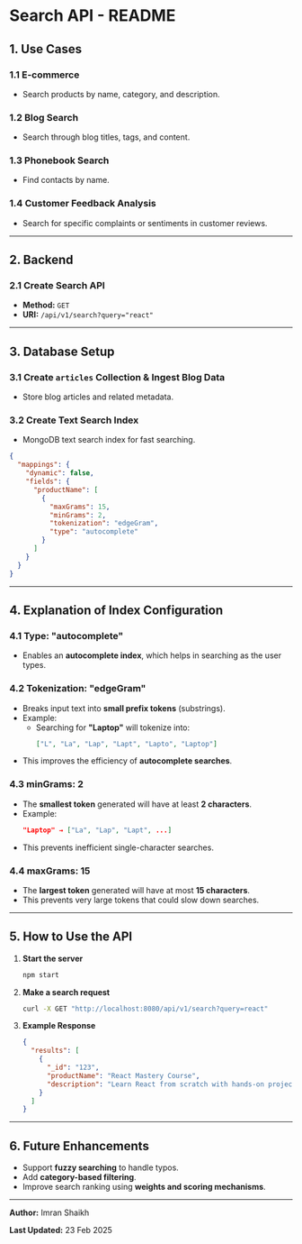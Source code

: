 # **Search API - README**

## **1. Use Cases**

### **1.1 E-commerce**
   - Search products by name, category, and description.

### **1.2 Blog Search**
   - Search through blog titles, tags, and content.

### **1.3 Phonebook Search**
   - Find contacts by name.

### **1.4 Customer Feedback Analysis**
   - Search for specific complaints or sentiments in customer reviews.

---

## **2. Backend**

### **2.1 Create Search API**
- **Method:** `GET`
- **URI:** `/api/v1/search?query="react"`

---

## **3. Database Setup**

### **3.1 Create `articles` Collection & Ingest Blog Data**
   - Store blog articles and related metadata.

### **3.2 Create Text Search Index**
   - MongoDB text search index for fast searching.

```json
{
  "mappings": {
    "dynamic": false,
    "fields": {
      "productName": [
        {
          "maxGrams": 15,
          "minGrams": 2,
          "tokenization": "edgeGram",
          "type": "autocomplete"
        }
      ]
    }
  }
}
```

---

## **4. Explanation of Index Configuration**

### **4.1 Type: "autocomplete"**
   - Enables an **autocomplete index**, which helps in searching as the user types.

### **4.2 Tokenization: "edgeGram"**
   - Breaks input text into **small prefix tokens** (substrings).
   - Example:
     - Searching for **"Laptop"** will tokenize into:
       ```json
       ["L", "La", "Lap", "Lapt", "Lapto", "Laptop"]
       ```
   - This improves the efficiency of **autocomplete searches**.

### **4.3 minGrams: 2**
   - The **smallest token** generated will have at least **2 characters**.
   - Example:
     ```json
     "Laptop" → ["La", "Lap", "Lapt", ...]
     ```
   - This prevents inefficient single-character searches.

### **4.4 maxGrams: 15**
   - The **largest token** generated will have at most **15 characters**.
   - This prevents very large tokens that could slow down searches.

---

## **5. How to Use the API**

1. **Start the server**
   ```bash
   npm start
   ```

2. **Make a search request**
   ```bash
   curl -X GET "http://localhost:8080/api/v1/search?query=react"
   ```

3. **Example Response**
   ```json
   {
     "results": [
       {
         "_id": "123",
         "productName": "React Mastery Course",
         "description": "Learn React from scratch with hands-on projects."
       }
     ]
   }
   ```

---

## **6. Future Enhancements**
- Support **fuzzy searching** to handle typos.
- Add **category-based filtering**.
- Improve search ranking using **weights and scoring mechanisms**.

---

**Author:** Imran Shaikh

**Last Updated:** 23 Feb 2025

